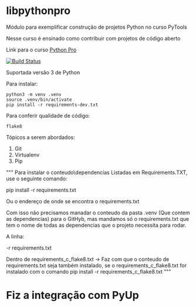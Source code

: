 # libpythonpro
Módulo para exemplificar construção de projetos Python no curso PyTools

Nesse curso é ensinado como contribuir com projetos de código aberto

Link para o curso [Python Pro](https://www.python.pro.br/)

[![Build Status](https://travis-ci.org/DiksonSantos/LibPythonPRO.svg?branch=main)](https://travis-ci.org/DiksonSantos/LibPythonPRO)

Suportada versão 3 de Python

Para instalar:

```console
python3 -m venv .venv
source .venv/bin/activate
pip install -r requirements-dev.txt
```

Para conferir qualidade de código:

```console
flake8

```

Tópicos a serem abordados:
 1. Git
 2. Virtualenv
 3. Pip


"""
Para instalar o conteudo\dependencias Listadas em Requirements.TXT, use o 
seguinte comando:

pip install -r requirements.txt

Ou o endereço de onde se encontra o requirements.txt

Com isso não precisamos manadar o conteudo da pasta .venv (Que contem as 
dependencias) para o GitHyb, mas mandamos só o requirements.txt que tem o
nome de todas as dependencias que o projeto necessita para rodar.

A linha:

-r requirements.txt

Dentro de requirements_c_flake8.txt   -> Faz com que o conteudo de requirements.txt
seja também instalado, se o requirements_c_flake8.txt for instalado com o
comando   pip install -r requirements_c_flake8.txt
"""


# Fiz a integração com PyUp
